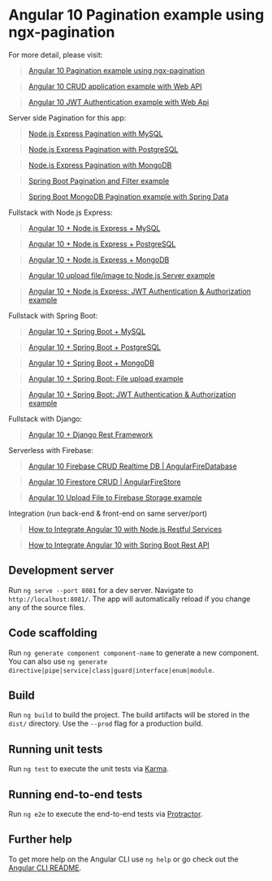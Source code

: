 # Angular 10 Pagination example using ngx-pagination

For more detail, please visit:
> [Angular 10 Pagination example using ngx-pagination](https://bezkoder.com/angular-10-pagination-ngx/)

> [Angular 10 CRUD application example with Web API](https://bezkoder.com/angular-10-crud-app/)

> [Angular 10 JWT Authentication example with Web Api](https://bezkoder.com/angular-10-jwt-auth/)

Server side Pagination for this app:
> [Node.js Express Pagination with MySQL](https://bezkoder.com/node-js-sequelize-pagination-mysql/)

> [Node.js Express Pagination with PostgreSQL](https://bezkoder.com/node-js-pagination-postgresql/)

> [Node.js Express Pagination with MongoDB](https://bezkoder.com/node-js-mongodb-pagination/)

> [Spring Boot Pagination and Filter example](https://bezkoder.com/spring-boot-pagination-filter-jpa-pageable/)

> [Spring Boot MongoDB Pagination example with Spring Data](https://bezkoder.com/spring-boot-mongodb-pagination/)

Fullstack with Node.js Express:
> [Angular 10 + Node.js Express + MySQL](https://bezkoder.com/angular-10-node-js-express-mysql/)

> [Angular 10 + Node.js Express + PostgreSQL](https://bezkoder.com/angular-10-node-express-postgresql/)

> [Angular 10 + Node.js Express + MongoDB](https://bezkoder.com/angular-10-mongodb-node-express/)

> [Angular 10 upload file/image to Node.js Server example](https://bezkoder.com/angular-10-node-js-file-upload/)

> [Angular 10 + Node.js Express: JWT Authentication & Authorization example](https://bezkoder.com/node-js-express-angular-10-jwt-auth/)

Fullstack with Spring Boot:
> [Angular 10 + Spring Boot + MySQL](https://bezkoder.com/angular-10-spring-boot-crud/)

> [Angular 10 + Spring Boot + PostgreSQL](https://bezkoder.com/angular-10-spring-boot-postgresql/)

> [Angular 10 + Spring Boot + MongoDB](https://bezkoder.com/angular-10-spring-boot-mongodb/)

> [Angular 10 + Spring Boot: File upload example](https://bezkoder.com/angular-10-file-upload-spring-boot/)

> [Angular 10 + Spring Boot: JWT Authentication & Authorization example](https://bezkoder.com/angular-10-spring-boot-jwt-auth/)

Fullstack with Django:

> [Angular 10 + Django Rest Framework](https://bezkoder.com/django-angular-10-crud-rest-framework/)

Serverless with Firebase:
> [Angular 10 Firebase CRUD Realtime DB | AngularFireDatabase](https://bezkoder.com/angular-10-firebase-crud/)

> [Angular 10 Firestore CRUD | AngularFireStore](https://bezkoder.com/angular-10-firestore-crud-angularfire/)

> [Angular 10 Upload File to Firebase Storage example](https://bezkoder.com/firebase-storage-angular-10-file-upload/)

Integration (run back-end & front-end on same server/port)
> [How to Integrate Angular 10 with Node.js Restful Services](https://bezkoder.com/integrate-angular-10-node-js/)

> [How to Integrate Angular 10 with Spring Boot Rest API](https://bezkoder.com/integrate-angular-10-spring-boot/)

## Development server

Run `ng serve --port 8081` for a dev server. Navigate to `http://localhost:8081/`. The app will automatically reload if you change any of the source files.

## Code scaffolding

Run `ng generate component component-name` to generate a new component. You can also use `ng generate directive|pipe|service|class|guard|interface|enum|module`.

## Build

Run `ng build` to build the project. The build artifacts will be stored in the `dist/` directory. Use the `--prod` flag for a production build.

## Running unit tests

Run `ng test` to execute the unit tests via [Karma](https://karma-runner.github.io).

## Running end-to-end tests

Run `ng e2e` to execute the end-to-end tests via [Protractor](http://www.protractortest.org/).

## Further help

To get more help on the Angular CLI use `ng help` or go check out the [Angular CLI README](https://github.com/angular/angular-cli/blob/master/README.md).
